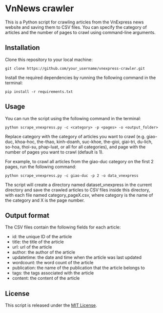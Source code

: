 # VnNews crawler
This is a Python script for crawling articles from the VnExpress news website and saving them to CSV files. You can specify the category of articles and the number of pages to crawl using command-line arguments.

## Installation
Clone this repository to your local machine:
```
git clone https://github.com/your_username/vnexpress-crawler.git
```
Install the required dependencies by running the following command in the terminal:
```
pip install -r requirements.txt
```
## Usage
You can run the script using the following command in the terminal:
```
python scrape_vnexpress.py -c <category> -p <pages> -o <output_folder>
```
Replace category with the category of articles you want to crawl (e.g. giao-duc, khoa-hoc, the-thao, kinh-doanh, suc-khoe, the-gioi, giai-tri, du-lich, so-hoa, thoi-su, phap-luat, or all for all categories), and page with the number of pages you want to crawl (default is 1).

For example, to crawl all articles from the giao-duc category on the first 2 pages, run the following command:

```
python scrape_vnexpress.py -c giao-duc -p 2 -o data_vnexpress
```
The script will create a directory named dataset_vnexpress in the current directory and save the crawled articles to CSV files inside this directory, with each file named category_pageX.csv, where category is the name of the category and X is the page number.

## Output format
The CSV files contain the following fields for each article:

- id: the unique ID of the article
- title: the title of the article
- url: url of the article
- author: the author of the article
- updatetime: the date and time when the article was last updated
- wordcount: the word count of the article
- publication: the name of the publication that the article belongs to
- tags: the tags associated with the article
- content: the content of the article
## License
This script is released under the [MIT License](https://opensource.org/licenses/MIT).
